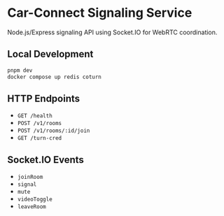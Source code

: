 # Car-Connect Signaling Service

Node.js/Express signaling API using Socket.IO for WebRTC coordination.

## Local Development

```bash
pnpm dev
docker compose up redis coturn
```

## HTTP Endpoints

- `GET /health`
- `POST /v1/rooms`
- `POST /v1/rooms/:id/join`
- `GET /turn-cred`

## Socket.IO Events

- `joinRoom`
- `signal`
- `mute`
- `videoToggle`
- `leaveRoom`
